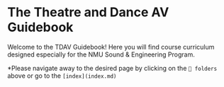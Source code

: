 # The Theatre and Dance AV Guidebook
Welcome to the TDAV Guidebook! Here you will find course curriculum designed especially for the NMU Sound & Engineering Program.

*Please navigate away to the desired page by clicking on the `📁 folders` above or go to the `[index](index.md)`
